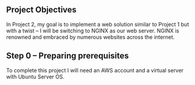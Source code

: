 ## Project Objectives
In Project 2, my goal is to implement a web solution similar to Project 1 but with a twist – I will be switching to NGINX as our web server. NGINX is renowned and embraced by numerous websites across the internet.

## Step 0 – Preparing prerequisites

To complete this project I will need an AWS account and a virtual server with Ubuntu Server OS.

